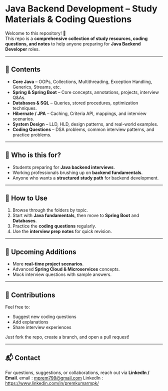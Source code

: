 # Java Backend Development – Study Materials & Coding Questions

Welcome to this repository! 🚀  
This repo is a **comprehensive collection of study resources, coding questions, and notes** to help anyone preparing for **Java Backend Developer** roles.

---

## 📌 Contents
- **Core Java** – OOPs, Collections, Multithreading, Exception Handling, Generics, Streams, etc.
- **Spring & Spring Boot** – Core concepts, annotations, projects, interview Q&As.
- **Databases & SQL** – Queries, stored procedures, optimization techniques.
- **Hibernate / JPA** – Caching, Criteria API, mappings, and interview scenarios.
- **System Design** – LLD, HLD, design patterns, and real-world examples.
- **Coding Questions** – DSA problems, common interview patterns, and practice problems.

---

## 🎯 Who is this for?
- Students preparing for **Java backend interviews**.
- Working professionals brushing up on **backend fundamentals**.
- Anyone who wants a **structured study path** for backend development.

---

## 📖 How to Use
1. Browse through the folders by topic.
2. Start with **Java fundamentals**, then move to **Spring Boot** and **Databases**.
3. Practice the **coding questions** regularly.
4. Use the **interview prep notes** for quick revision.

---

## 🚀 Upcoming Additions
- More **real-time project scenarios**.
- Advanced **Spring Cloud & Microservices** concepts.
- Mock interview questions with sample answers.

---

## 🤝 Contributions
Feel free to:
- Suggest new coding questions
- Add explanations
- Share interview experiences

Just fork the repo, create a branch, and open a pull request!

---

## 📬 Contact
For questions, suggestions, or collaborations, reach out via **LinkedIn / Email**.
email : mprem799@gmail.com
LinkedIn : https://www.linkedin.com/in/premkumarmpk/
